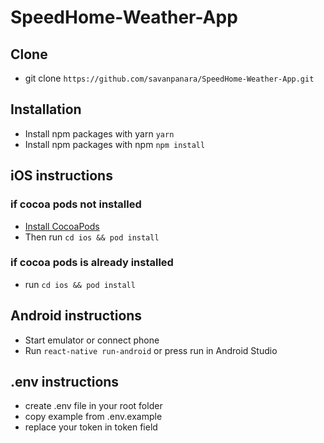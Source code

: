 # SpeedHome-Weather-App

## Clone 
* git clone `https://github.com/savanpanara/SpeedHome-Weather-App.git`

## Installation
* Install npm packages with yarn `yarn`
* Install npm packages with npm `npm install`

## iOS instructions
### if cocoa pods not installed
* [Install CocoaPods](https://cocoapods.org/)
* Then run `cd ios && pod install`

### if cocoa pods is already installed
*  run `cd ios && pod install`

## Android instructions     
* Start emulator or connect phone
* Run `react-native run-android` or press run in Android Studio

## .env instructions

* create .env file in your root folder
* copy example from .env.example
* replace your token in token field

